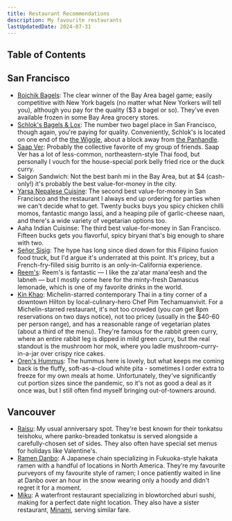 ```yaml
---
title: Restaurant Recommendations
description: My favourite restaurants
lastUpdatedDate: 2024-07-31
---
```


## Table of Contents

## San Francisco

- [Boichik Bagels](https://boichikbagels.com): The clear winner of the Bay Area bagel game; easily competitive with New York bagels (no matter what New Yorkers will tell you), although you pay for the quality ($3 a bagel or so). They've even available frozen in some Bay Area grocery stores.
- [Schlok's Bagels & Lox](https://www.schloks.com): The number two bagel place in San Francisco, though again, you're paying for quality. Conveniently, Schlok's is located on one end of the [the Wiggle](https://en.wikipedia.org/wiki/The_Wiggle), about a block away from [the Panhandle](https://en.wikipedia.org/wiki/Panhandle_(San_Francisco)).
- [Saap Ver](https://www.saapver.com): Probably the collective favorite of my group of friends. Saap Ver has a lot of less-common, northeastern-style Thai food, but personally I vouch for the house-special pork belly fried rice or the duck curry.
- Saigon Sandwich: Not the best banh mi in the Bay Area, but at $4 (cash-only!) it's probably the best value-for-money in the city.
- [Yarsa Nepalese Cuisine](https://www.yarsanepalesecuisine.com): The second best value-for-money in San Francisco and the restaurant I always end up ordering for parties when we can't decide what to get. Twenty bucks buys you spicy chicken chilli momos, fantastic mango lassi, and a heaping pile of garlic-cheese naan, and there's a wide variety of vegetarian options too.
- Aaha Indian Cuisinse: The third best value-for-money in San Francisco. Fifteen bucks gets you flavorful, spicy biryani that's big enough to share with two.
- [Señor Sisig](https://www.senorsisig.com): The hype has long since died down for this Filipino fusion food truck, but I'd argue it's underrated at this point. It's pricey, but a French-fry-filled sisig burrito is an only-in-California experience.
- [Reem's](https://www.reemscalifornia.com): Reem's is fantastic — I like the za'atar mana'eesh and the labneh — but I mostly come here for the minty-fresh Damascus lemonade, which is one of my favorite drinks in the world.
- [Kin Khao](https://www.kinkhao.com): Michelin-starred contemporary Thai in a tiny corner of a downtown Hilton by local-culinary-hero Chef Pim Techamuanvivit. For a Michelin-starred restaurant, it's not too crowded (you _can_ get 8pm reservations on two days notice), not too pricey (usually in the $40-60 per person range), and has a reasonable range of vegetarian plates (about a third of the menu). They're famous for the rabbit green curry, where an entire rabbit leg is dipped in mild green curry, but the real standout is the mushroom hor mok, where you ladle mushroom-curry-in-a-jar over crispy rice cakes.
- [Oren's Hummus](https://orenshummus.com): The hummus here is lovely, but what keeps me coming back is the fluffy, soft-as-a-cloud white pita - sometimes I order extra to freeze for my own meals at home. Unfortunately, they've significantly cut portion sizes since the pandemic, so it's not as good a deal as it once was, but I still often find myself bringing out-of-towners around.

## Vancouver

- [Raisu](https://raisu.ca): My usual anniversary spot. They're best known for their tonkatsu teishoku, where panko-breaded tonkatsu is served alongside a carefully-chosen set of sides. They also often have special set menus for holidays like Valentine's.
- [Ramen Danbo](https://ramendanbo.com/): A Japanese chain specializing in Fukuoka-style hakata ramen with a handful of locations in North America. They’re my favourite purveyors of my favourite style of ramen; I once patiently waited in line at Danbo over an hour in the snow wearing only a hoody and didn't regret it for a moment.
- [Miku](https://mikurestaurant.com): A waterfront restaurant specializing in blowtorched aburi sushi, making for a perfect date night location. They also have a sister restaurant, [Minami](https://minamirestaurant.com), serving similar fare.